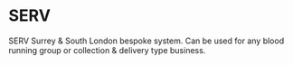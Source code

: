 SERV
====

SERV Surrey &amp; South London bespoke system.  Can be used for any blood running group or collection & delivery type business.
